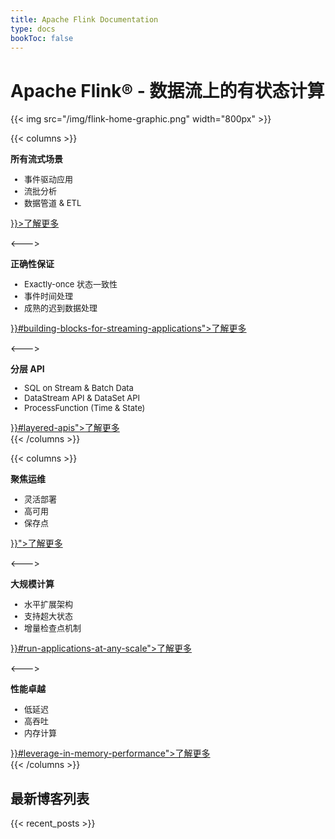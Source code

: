 ```yaml
---
title: Apache Flink Documentation 
type: docs
bookToc: false
---
```

<!--
Licensed to the Apache Software Foundation (ASF) under one
or more contributor license agreements.  See the NOTICE file
distributed with this work for additional information
regarding copyright ownership.  The ASF licenses this file
to you under the Apache License, Version 2.0 (the
"License"); you may not use this file except in compliance
with the License.  You may obtain a copy of the License at

  http://www.apache.org/licenses/LICENSE-2.0

Unless required by applicable law or agreed to in writing,
software distributed under the License is distributed on an
"AS IS" BASIS, WITHOUT WARRANTIES OR CONDITIONS OF ANY
KIND, either express or implied.  See the License for the
specific language governing permissions and limitations
under the License.
-->

# Apache Flink® - 数据流上的有状态计算

{{< img src="/img/flink-home-graphic.png" width="800px" >}}

{{< columns >}} <!-- begin columns block -->
<div class="panel panel-default">
    <div class="panel-heading">
        <span class="glyphicon glyphicon-th"></span> <b>所有流式场景</b>
    </div>
    <div class="panel-body">
        <ul style="font-size: small;">
            <li>事件驱动应用</li>
            <li>流批分析</li>
            <li>数据管道 & ETL</li>
            </ul>
        <a href={{< relref "use-cases" >}}>了解更多</a>
    </div>
</div>

<---> <!-- magic separator, between columns -->
<div class="panel panel-default">
    <div class="panel-heading">
        <span class="glyphicon glyphicon-ok"></span> <b>正确性保证</b>
    </div>
    <div class="panel-body">
        <ul style="font-size: small;">
            <li>Exactly-once 状态一致性</li>
            <li>事件时间处理</li>
            <li>成熟的迟到数据处理</li>
        </ul>
    <a href="{{< relref "what-is-flink/flink-applications" >}}#building-blocks-for-streaming-applications">了解更多</a>
    </div>
</div>

<---> <!-- magic separator, between columns -->
<div class="panel panel-default">
    <div class="panel-heading">
        <span class="glyphicon glyphicon glyphicon-sort-by-attributes"></span> <b>分层 API</b>
    </div>
    <div class="panel-body">
        <ul style="font-size: small;">
            <li>SQL on Stream & Batch Data</li>
            <li>DataStream API & DataSet API</li>
            <li>ProcessFunction (Time & State)</li>
        </ul>
    <a href="{{< relref "what-is-flink/flink-applications" >}}#layered-apis">了解更多</a>
    </div>
</div>
{{< /columns >}}

{{< columns >}} <!-- begin columns block -->
<div class="panel panel-default">
    <div class="panel-heading">
        <span class="glyphicon glyphicon-dashboard"></span> <b>聚焦运维</b>
    </div>
    <div class="panel-body">
        <ul style="font-size: small;">
            <li>灵活部署</li>
            <li>高可用</li>
            <li>保存点</li>
        </ul>
    <a href="{{< relref "what-is-flink/flink-operations" >}}">了解更多</a>
    </div>
</div>

<---> <!-- magic separator, between columns -->
<div class="panel panel-default">
    <div class="panel-heading">
        <span class="glyphicon glyphicon-fullscreen"></span> <b>大规模计算</b>
    </div>
    <div class="panel-body">
        <ul style="font-size: small;">
            <li>水平扩展架构</li>
            <li>支持超大状态</li>
            <li>增量检查点机制</li>
        </ul>
    <a href="{{< relref "what-is-flink/flink-architecture" >}}#run-applications-at-any-scale">了解更多</a>
    </div>
</div>

<---> <!-- magic separator, between columns -->
<div class="panel panel-default">
    <div class="panel-heading">
        <span class="glyphicon glyphicon-flash"></span> <b>性能卓越</b>
    </div>
    <div class="panel-body">
        <ul style="font-size: small;">
            <li>低延迟</li>
            <li>高吞吐</li>
            <li>内存计算</li>
        </ul>
    <a href="{{< relref "what-is-flink/flink-architecture" >}}#leverage-in-memory-performance">了解更多</a>
    </div>
</div>
{{< /columns >}}

## 最新博客列表

{{< recent_posts >}}
